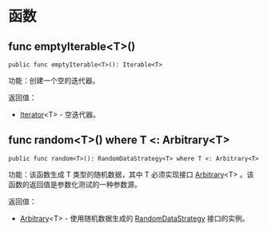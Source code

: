 # 函数

## func emptyIterable\<T>()

```cangjie
public func emptyIterable<T>(): Iterable<T>
```

功能：创建一个空的迭代器。

返回值：

- [Iterator](../../core/core_package_api/core_package_interfaces.md#interface-iterablee)\<T> - 空迭代器。

## func random\<T>() where T <: Arbitrary\<T>

```cangjie
public func random<T>(): RandomDataStrategy<T> where T <: Arbitrary<T>
```

功能：该函数生成 T 类型的随机数据，其中 T 必须实现接口 [Arbitrary](./unittest_prop_test_package_interfaces.md#interface-arbitrary)\<T> 。该函数的返回值是参数化测试的一种参数源。

返回值：

- [Arbitrary](./unittest_prop_test_package_interfaces.md#interface-arbitrary)\<T> - 使用随机数据生成的 [RandomDataStrategy](../../unittest/unittest_package_api/unittest_package_classes.md#class-randomdatastrategy) 接口的实例。
